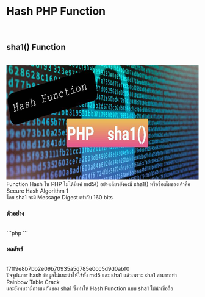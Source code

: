 <h1>Hash PHP Function</h1><br>
<h2>sha1() Function</h2><br>
<img src="sha1.jpg"  width="1069" height="300"><br>
Function Hash ใน PHP ไม่ได้มีแค่ md5() อย่างเดียวยังคงมี sha1() หรือชื่อเต็มของเค้าคือ Secure Hash Algorithm 1<br>
โดย sha1 จะมี Message Digest เท่ากับ 160 bits 

<h3>ตัวอย่าง</h3><br>
```php 
  <?php 
  $str = 'Hello';
  echo sha1($str,FALSE);
  ?>
```

<h3>ผลลัพธ์</h3><br>
f7ff9e8b7bb2e09b70935a5d785e0cc5d9d0abf0<br>
ปัจจุบันการ hash ข้อมูลไม่แนะนำให้ใช้ทั้ง md5 และ sha1 แล้วเพราะ sha1 สามารถทำ Rainbow Table Crack<br>
และยังพบว่ามีการชนกันของ sha1 ซึ่งทำให้ Hash Function แบบ sha1 ไม่น่าเชื่อถือ<br>
